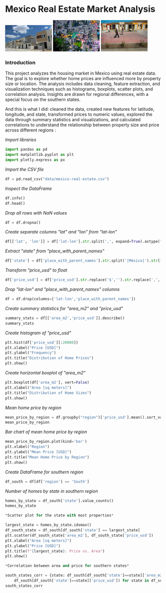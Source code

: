 # Mexico Real Estate Market Analysis

<p float="left">
  <img src="screenshot1.png" width="30%" />
  <img src="screenshot2.png" width="30%" />
  <img src="screenshot3.png" width="30%" />
</p>


### Introduction
This project analyzes the housing market in Mexico using real estate data. The goal is to explore whether home prices are influenced more by property size or location. The analysis includes data cleaning, feature extraction, and visualization techniques such as histograms, boxplots, scatter plots, and correlation analysis. Insights are drawn for regional differences, with a special focus on the southern states.

And this is what I did: cleaned the data, created new features for latitude, longitude, and state, transformed prices to numeric values, explored the data through summary statistics and visualizations, and calculated correlations to understand the relationship between property size and price across different regions :

*Import libraries*

```python
import pandas as pd
import matplotlib.pyplot as plt
import plotly.express as px
```
*Import the CSV file*

```python
df = pd.read_csv("data/mexico-real-estate.csv")
```
*Inspect the DataFrame*

```python
df.info()
df.head()
```
*Drop all rows with NaN values*

```python
df = df.dropna()
```
*Create separate columns "lat" and "lon" from "lat-lon"*

```python
df[['lat', 'lon']] = df['lat-lon'].str.split(',', expand=True).astype(float)
```
*Extract "state" from "place_with_parent_names"*

```python
df['state'] = df['place_with_parent_names'].str.split('|México|').str[1].str.strip()
```
*Transform "price_usd" to float*

```python
df['price_usd'] = df['price_usd'].str.replace('$','').str.replace(',','').astype(float)
```
*Drop "lat-lon" and "place_with_parent_names" columns*

```python
df = df.drop(columns=['lat-lon','place_with_parent_names'])
```
*Create summary statistics for "area_m2" and "price_usd"*

```python
summary_stats = df[['area_m2','price_usd']].describe()
summary_stats
```
*Create histogram of "price_usd"*

```python
plt.hist(df['price_usd'][:20000])
plt.xlabel("Price [USD]")
plt.ylabel("Frequency")
plt.title("Distribution of Home Prices")
plt.show()
```
*Create horizontal boxplot of "area_m2"*

```python
plt.boxplot(df['area_m2'], vert=False)
plt.xlabel("Area [sq meters]")
plt.title("Distribution of Home Sizes")
plt.show()
```
*Mean home price by region*

```python
mean_price_by_region = df.groupby("region")['price_usd'].mean().sort_values()
mean_price_by_region
```
*Bar chart of mean home price by region*

```python
mean_price_by_region.plot(kind='bar')
plt.xlabel("Region")
plt.ylabel("Mean Price [USD]")
plt.title("Mean Home Price by Region")
plt.show()
```
*Create DataFrame for southern region*

```python
df_south = df[df['region'] == 'South']
```
*Number of homes by state in southern region*

```python
homes_by_state = df_south['state'].value_counts()
homes_by_state
```


```python
*Scatter plot for the state with most properties*
```


```python
largest_state = homes_by_state.idxmax()
df_south_state = df_south[df_south['state'] == largest_state]
plt.scatter(df_south_state['area_m2'], df_south_state['price_usd'])
plt.xlabel("Area [sq meters]")
plt.ylabel("Price [USD]")
plt.title(f"{largest_state}: Price vs. Area")
plt.show()
```


```python
*Correlation between area and price for southern states*
```


```python
south_states_corr = {state: df_south[df_south['state']==state]['area_m2'].corr(
    df_south[df_south['state']==state]['price_usd']) for state in df_south['state'].unique()}
south_states_corr
```

